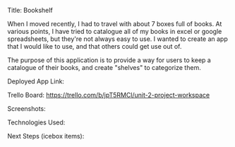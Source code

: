 Title: Bookshelf

When I moved recently, I had to travel with about 7 boxes full of books. At various points, I have tried to catalogue all of my books in excel or google spreadsheets, but they're not always easy to use. I wanted to create an app that I would like to use, and that others could get use out of.

The purpose of this application is to provide a way for users to keep a catalogue of their books, and create "shelves" to categorize them.


Deployed App Link: 

Trello Board: https://trello.com/b/jpT5RMCl/unit-2-project-workspace

Screenshots:


Technologies Used:


Next Steps (icebox items):